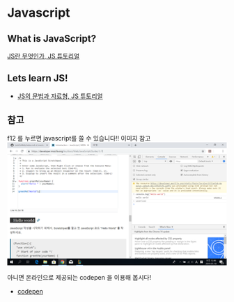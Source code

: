 # Javascript  
## What is JavaScript?
[JS란 무엇인가, JS 튜토리얼](https://developer.mozilla.org/ko/docs/Web/JavaScript/Guide/%EC%86%8C%EA%B0%9C)

## Lets learn JS!
- [JS의 문법과 자료형, JS 튜토리얼](https://developer.mozilla.org/ko/docs/Web/JavaScript/Guide/Values,_variables,_and_literals#Anchor_1)


## 참고
f12 를 누르면 javascript를 쓸 수 있습니다!! 
이미지 참고
![image4](./js_image1.png)

   
      
      
아니면 온라인으로 제공되는 codepen 을 이용해 봅시다!
- [codepen](https://codepen.io/pen/?editors=0010)
